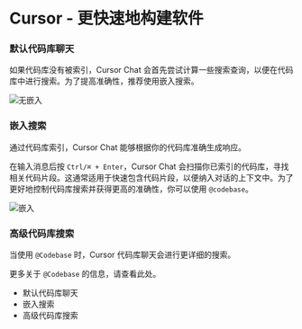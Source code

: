 # Cursor - 更快速地构建软件

### 默认代码库聊天

如果代码库没有被索引，Cursor Chat 会首先尝试计算一些搜索查询，以便在代码库中进行搜索。为了提高准确性，推荐使用嵌入搜索。

![无嵌入](https://mintlify.s3-us-west-1.amazonaws.com/cursor/images/chat/no-embeddings.png)

### 嵌入搜索

通过代码库索引，Cursor Chat 能够根据你的代码库准确生成响应。

在输入消息后按 `Ctrl/⌘ + Enter`，Cursor Chat 会扫描你已索引的代码库，寻找相关代码片段。这通常适用于快速包含代码片段，以便纳入对话的上下文中。为了更好地控制代码库搜索并获得更高的准确性，你可以使用 `@codebase`。

![嵌入](https://mintlify.s3-us-west-1.amazonaws.com/cursor/images/chat/embeddings.png)

### 高级代码库搜索

当使用 `@Codebase` 时，Cursor 代码库聊天会进行更详细的搜索。

更多关于 `@Codebase` 的信息，请查看此处。

- 默认代码库聊天
- 嵌入搜索
- 高级代码库搜索
